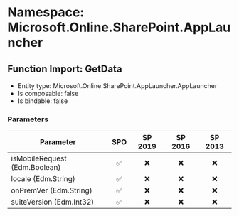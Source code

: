 # Namespace: Microsoft.Online.SharePoint.AppLauncher

## Function Import: GetData

- Entity type: Microsoft.Online.SharePoint.AppLauncher.AppLauncher
- Is composable: false
- Is bindable: false

### Parameters

Parameter | SPO | SP 2019 | SP 2016 | SP 2013
----------|:---:|:-------:|:-------:|:-------:
isMobileRequest (Edm.Boolean) | ✅ | ❌ | ❌ | ❌
locale (Edm.String) | ✅ | ❌ | ❌ | ❌
onPremVer (Edm.String) | ✅ | ❌ | ❌ | ❌
suiteVersion (Edm.Int32) | ✅ | ❌ | ❌ | ❌